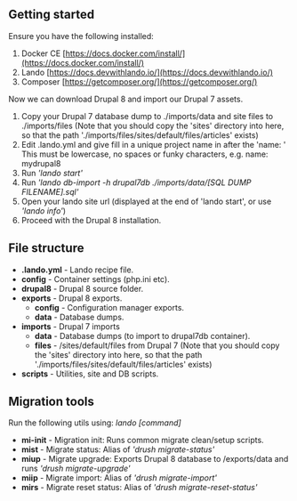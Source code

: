 ## Getting started
Ensure you have the following installed:

 1. Docker CE [https://docs.docker.com/install/](https://docs.docker.com/install/)
 2. Lando [https://docs.devwithlando.io/](https://docs.devwithlando.io/)
 3. Composer [https://getcomposer.org/](https://getcomposer.org/)

Now we can download Drupal 8 and import our Drupal 7 assets.

 1. Copy your Drupal 7 database dump to ./imports/data and site files to ./imports/files (Note that you should copy the 'sites' directory into here, so that the path './imports/files/sites/default/files/articles' exists)
 2. Edit .lando.yml and give fill in a unique project name in after the 'name: ' This must be lowercase, no spaces or funky characters, e.g.  name: mydrupal8  
 3. Run *'lando start'*
 4. Run *'lando db-import -h drupal7db ./imports/data/[SQL DUMP FILENAME].sql'*
 5. Open your lando site url (displayed at the end of 'lando start', or use *'lando info'*)
 6. Proceed with the Drupal 8 installation.  

## File structure

 - **.lando.yml** - Lando recipe file.
 - **config** - Container settings (php.ini etc).
 - **drupal8** - Drupal 8 source folder.
 - **exports** - Drupal 8 exports.
	 - **config** - Configuration manager exports. 
	 - **data** - Database dumps.
 - **imports** - Drupal 7 imports
	 - **data** - Database dumps (to import to drupal7db container).
	 - **files** - /sites/default/files from Drupal 7 (Note that you should copy the 'sites' directory into here, so that the path './imports/files/sites/default/files/articles' exists)
 - **scripts** - Utilities, site and DB scripts.

## Migration tools
Run the following utils using: *lando [command]*

 - **mi-init** - Migration init: Runs common migrate clean/setup scripts.
 - **mist** - Migrate status: Alias of *'drush migrate-status'* 
 - **miup** - Migrate upgrade: Exports Drupal 8 database to /exports/data and runs *'drush migrate-upgrade'*
 - **miip** - Migrate import: Alias of *'drush migrate-import'*  
 - **mirs** - Migrate reset status: Alias of *'drush migrate-reset-status'*
